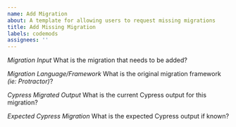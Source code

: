 ```yaml
---
name: Add Migration
about: A template for allowing users to request missing migrations
title: Add Missing Migration
labels: codemods
assignees: ''
---
```


_Migration Input_
What is the migration that needs to be added?

_Migration Language/Framework_
What is the original migration framework _(ie: Protractor)_?

_Cypress Migrated Output_
What is the current Cypress output for this migration?

_Expected Cypress Migration_
What is the expected Cypress output if known?
